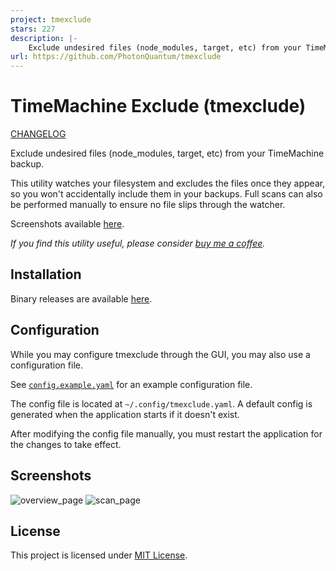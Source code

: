 ```yaml
---
project: tmexclude
stars: 227
description: |-
    Exclude undesired files (node_modules, target, etc) from your TimeMachine backup.
url: https://github.com/PhotonQuantum/tmexclude
---
```


# TimeMachine Exclude (tmexclude)

[CHANGELOG](./CHANGELOG.md)

Exclude undesired files (node_modules, target, etc) from your TimeMachine backup.

This utility watches your filesystem and excludes the files once they appear, so you won't accidentally include them
in your backups. Full scans can also be performed manually to ensure no file slips through the watcher.

Screenshots available [here](#screenshots).

*If you find this utility useful, please consider [buy me a coffee](https://buymeacoffee.com/lightquantum).*

## Installation

Binary releases are available [here](https://github.com/PhotonQuantum/tmexclude/releases).

## Configuration

While you may configure tmexclude through the GUI, you may also use a configuration file.

See [`config.example.yaml`](config.example.yaml) for an example configuration file.

The config file is located at `~/.config/tmexclude.yaml`.
A default config is generated when the application starts if it doesn't exist.

After modifying the config file manually, you must restart the application for the changes to take effect.

## Screenshots

![overview_page](./doc/screenshot1.jpeg)
![scan_page](./doc/screenshot2.jpeg)

## License

This project is licensed under [MIT License](LICENSE.txt).
